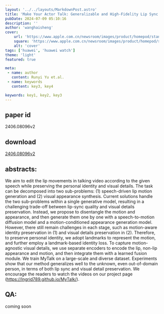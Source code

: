 ```yaml
---
layout: '../../layouts/MarkdownPost.astro'
title: 'Make Your Actor Talk: Generalizable and High-Fidelity Lip Sync with Motion and Appearance Disentanglement'
pubDate: 2024-07-09 05:10:16
description: ''
author: 'wanghaisheng'
cover:
    url: 'https://www.apple.com.cn/newsroom/images/product/homepod/standard/Apple-HomePod-hero-230118_big.jpg.large_2x.jpg'
    square: 'https://www.apple.com.cn/newsroom/images/product/homepod/standard/Apple-HomePod-hero-230118_big.jpg.large_2x.jpg'
    alt: 'cover'
tags: ['huawei', 'huawei watch'] 
theme: 'light'
featured: true

meta:
 - name: author
   content: Runyi Yu et.al.
 - name: keywords
   content: key3, key4

keywords: key1, key2, key3
---
```


## paper id
2406.08096v2
## download
[2406.08096v2](http://arxiv.org/abs/2406.08096v2)
## abstracts:
We aim to edit the lip movements in talking video according to the given speech while preserving the personal identity and visual details. The task can be decomposed into two sub-problems: (1) speech-driven lip motion generation and (2) visual appearance synthesis. Current solutions handle the two sub-problems within a single generative model, resulting in a challenging trade-off between lip-sync quality and visual details preservation. Instead, we propose to disentangle the motion and appearance, and then generate them one by one with a speech-to-motion diffusion model and a motion-conditioned appearance generation model. However, there still remain challenges in each stage, such as motion-aware identity preservation in (1) and visual details preservation in (2). Therefore, to preserve personal identity, we adopt landmarks to represent the motion, and further employ a landmark-based identity loss. To capture motion-agnostic visual details, we use separate encoders to encode the lip, non-lip appearance and motion, and then integrate them with a learned fusion module. We train MyTalk on a large-scale and diverse dataset. Experiments show that our method generalizes well to the unknown, even out-of-domain person, in terms of both lip sync and visual detail preservation. We encourage the readers to watch the videos on our project page (https://Ingrid789.github.io/MyTalk/).
## QA:
coming soon
